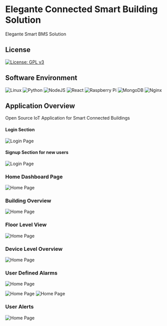 # Elegante Connected Smart Building Solution
Elegante Smart BMS Solution

## License

[![License: GPL v3](https://img.shields.io/badge/License-GPLv3-blue.svg)](https://www.gnu.org/licenses/gpl-3.0)

## Software Environment

<img alt="Linux" src="https://img.shields.io/badge/Linux-FCC624?style=for-the-badge&logo=linux&logoColor=black">
<img alt="Python" src="https://img.shields.io/badge/python-%2314354C.svg?style=for-the-badge&logo=python&logoColor=white"/>
<img alt="NodeJS" src="https://img.shields.io/badge/node.js-%2343853D.svg?style=for-the-badge&logo=node-dot-js&logoColor=white"/>
<img alt="React" src="https://img.shields.io/badge/react-%2320232a.svg?style=for-the-badge&logo=react&logoColor=%2361DAFB"/>
<img alt="Raspberry Pi" src="https://img.shields.io/badge/-RaspberryPi-C51A4A?style=for-the-badge&logo=Raspberry-Pi"/>
<img alt="MongoDB" src ="https://img.shields.io/badge/MongoDB-%234ea94b.svg?style=for-the-badge&logo=mongodb&logoColor=white"/>
<img alt="Nginx" src="https://img.shields.io/badge/nginx-%23009639.svg?style=for-the-badge&logo=nginx&logoColor=white"/>


## Application Overview

Open Source IoT Application for Smart Connected Buildings

#### Login Section

![Login Page](https://github.com/shiyazt/elegante-smart-bms-solution/blob/main/Pictures/login1.png)


#### Signup Section for new users

![Login Page](https://github.com/shiyazt/elegante-smart-bms-solution/blob/main/Pictures/signup.png)


### Home Dashboard Page

![Home Page](https://github.com/shiyazt/elegante-smart-bms-solution/blob/main/Pictures/page_0.png)

### Building Overview

![Home Page](https://github.com/shiyazt/elegante-smart-bms-solution/blob/main/Pictures/page_1.png)


### Floor Level View

![Home Page](https://github.com/shiyazt/elegante-smart-bms-solution/blob/main/Pictures/page_2.png)

### Device Level Overview

![Home Page](https://github.com/shiyazt/elegante-smart-bms-solution/blob/main/Pictures/page_3.png)

### User Defined Alarms

![Home Page](https://github.com/shiyazt/elegante-smart-bms-solution/blob/main/Pictures/alarm.png)

![Home Page](https://github.com/shiyazt/elegante-smart-bms-solution/blob/main/Pictures/alarm1.png)
![Home Page](https://github.com/shiyazt/elegante-smart-bms-solution/blob/main/Pictures/alarm3.png)

### User Alerts

![Home Page](https://github.com/shiyazt/elegante-smart-bms-solution/blob/main/Pictures/alarm_alert.png)
